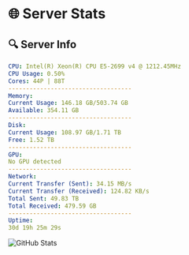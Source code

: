 # 🌐 Server Stats
## 🔍 Server Info
```yaml
CPU: Intel(R) Xeon(R) CPU E5-2699 v4 @ 1212.45MHz
CPU Usage: 0.50%
Cores: 44P | 88T
-----------------------------------
Memory:
Current Usage: 146.18 GB/503.74 GB
Available: 354.11 GB
-----------------------------------
Disk:
Current Usage: 108.97 GB/1.71 TB
Free: 1.52 TB
-----------------------------------
GPU:
No GPU detected
-----------------------------------
Network:
Current Transfer (Sent): 34.15 MB/s
Current Transfer (Received): 124.82 KB/s
Total Sent: 49.83 TB
Total Received: 479.59 GB
-----------------------------------
Uptime:
30d 19h 25m 29s
```
![GitHub Stats](https://img.shields.io/badge/Updated-2025-04-07_16:48:18-blue)